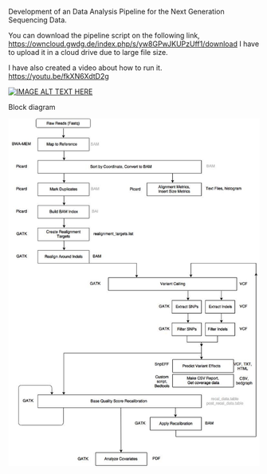 Development of an Data Analysis Pipeline for the Next Generation Sequencing Data.

You can download the pipeline script on the following link,
https://owncloud.gwdg.de/index.php/s/yw8GPwJKUPzUff1/download
I have to upload it in a cloud drive due to large file size.

I have also created a video about how to run it.
https://youtu.be/fkXN6XdtD2g

[![IMAGE ALT TEXT HERE](https://img.youtube.com/vi/fkXN6XdtD2g/0.jpg)](https://www.youtube.com/watch?v=fkXN6XdtD2g)


Block diagram

![alt text](https://github.com/mrppd/data_analysis_pipeline/blob/main/VariantCallingWorkflow.jpg)
